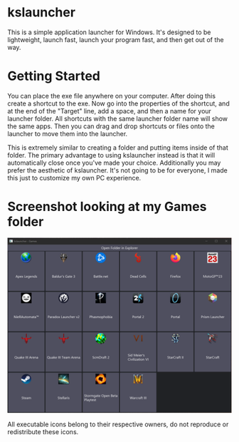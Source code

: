 # kslauncher

This is a simple application launcher for Windows. It's designed to be lightweight,
launch fast, launch your program fast, and then get out of the way.

# Getting Started

You can place the exe file anywhere on your computer. After doing this create a shortcut to the exe.
Now go into the properties of the shortcut, and at the end of the "Target" line, add a space, and then
a name for your launcher folder. All shortcuts with the same launcher folder name will show the same
apps. Then you can drag and drop shortcuts or files onto the launcher to move them into the launcher.

This is extremely similar to creating a folder and putting items inside of that folder. The primary
advantage to using kslauncher instead is that it will automatically close once you've made your choice.
Additionally you may prefer the aesthetic of kslauncher. It's not going to be for everyone, I made this
just to customize my own PC experience.

# Screenshot looking at my Games folder

![Screenshot](./screenshot.PNG)

All executable icons belong to their respective owners, do not reproduce or redistribute these icons.